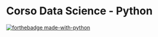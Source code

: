 # Corso Data Science - Python

[![forthebadge made-with-python](http://ForTheBadge.com/images/badges/made-with-python.svg)](https://www.python.org/)
